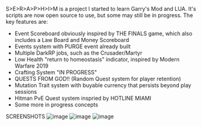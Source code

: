 S>E>R>A>P>H>I>M is a project I started to learn Garry's Mod and LUA. It's scripts are now open source to use, but some may still be in progress. The key features are:
* Event Scoreboard obviously inspired by THE FINALS game, which also includes a Law Board and Money Scoreboard
* Events system with PURGE event already built
* Multiple DarkRP jobs, such as the Crusader/Martyr
* Low Health "return to homeostasis" indicator, inspired by Modern Warfare 2019
* Crafting System "IN PROGRESS"
* QUESTS FROM GOD!! (Random Quest system for player retention)
* Mutation Trait system with buyable currency that persists beyond play sessions
* Hitman PvE Quest system inspried by HOTLINE MIAMI
* Some more in progress concepts

SCREENSHOTS
![image](https://github.com/yayosoup/SERAPHIM/assets/138916930/6a43681a-877c-4e14-a12f-b2efb89e951b)
![image](https://github.com/yayosoup/SERAPHIM/assets/138916930/2d3d741c-1680-452a-bc65-83671547442b)
![image](https://github.com/yayosoup/SERAPHIM/assets/138916930/b36d8ba2-b21f-4c34-9dd7-ce7ae54bbed1)



